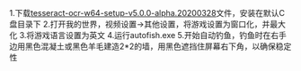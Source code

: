 1.下载[tesseract-ocr-w64-setup-v5.0.0-alpha.20200328](https://digi.bib.uni-mannheim.de/tesseract/tesseract-ocr-w32-setup-v5.0.0.20190623.exe)文件，安装在默认C盘目录下
2.打开我的世界，视频设置->其他设置，将游戏设置为窗口化，并最大化
3.将游戏语言设置为英文
4.运行autofish.exe
5.开始自动钓鱼，钓鱼时在右手边用黑色混凝土或黑色羊毛建造2*2的墙，用黑色遮挡住屏幕右下角，以确保稳定性
